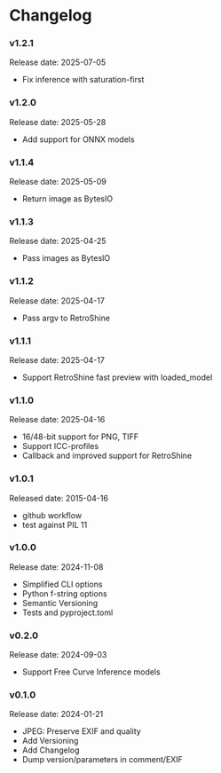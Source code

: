 # Changelog
### v1.2.1
Release date: 2025-07-05
- Fix inference with saturation-first

### v1.2.0
Release date: 2025-05-28
- Add support for ONNX models

### v1.1.4
Release date: 2025-05-09
- Return image as BytesIO

### v1.1.3
Release date: 2025-04-25
- Pass images as BytesIO

### v1.1.2
Release date: 2025-04-17
- Pass argv to RetroShine

### v1.1.1
Release date: 2025-04-17
- Support RetroShine fast preview with loaded_model

### v1.1.0
Release date: 2025-04-16
- 16/48-bit support for PNG, TIFF
- Support ICC-profiles
- Callback and improved support for RetroShine

### v1.0.1
Released date: 2015-04-16
- github workflow
- test against PIL 11

### v1.0.0
Release date: 2024-11-08
- Simplified CLI options
- Python f-string options
- Semantic Versioning
- Tests and pyproject.toml

### v0.2.0
Release date: 2024-09-03
- Support Free Curve Inference models

### v0.1.0
Release date: 2024-01-21
- JPEG: Preserve EXIF and quality
- Add Versioning
- Add Changelog
- Dump version/parameters in comment/EXIF
